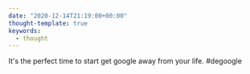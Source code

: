 ```yaml
---
date: "2020-12-14T21:19:00+00:00"
thought-template: true
keywords:
  - thought
---
```


It's the perfect time to start get google away from your life. #degoogle

